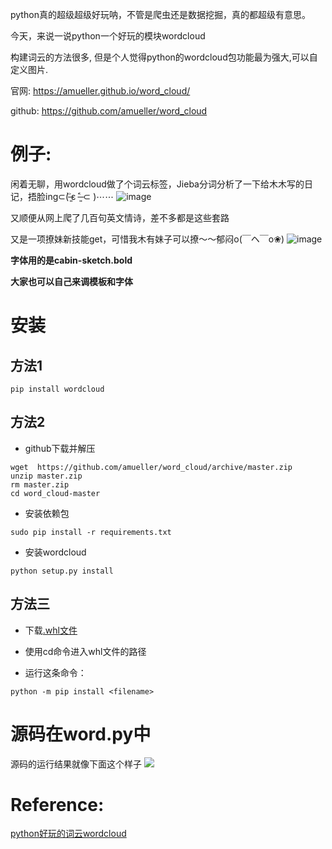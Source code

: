 
python真的超级超级好玩呐，不管是爬虫还是数据挖掘，真的都超级有意思。

今天，来说一说python一个好玩的模块wordcloud

构建词云的方法很多, 但是个人觉得python的wordcloud包功能最为强大,可以自定义图片. 

官网: https://amueller.github.io/word_cloud/ 

github: https://github.com/amueller/word_cloud

# 例子: 

闲着无聊，用wordcloud做了个词云标签，Jieba分词分析了一下给木木写的日记，捂脸ing⊂(˃̶͈̀ε ˂̶͈́ ⊂ )⋯⋯
![image](http://oavk3bisu.bkt.clouddn.com/wordcloud-2.png)




又顺便从网上爬了几百句英文情诗，差不多都是这些套路

又是一项撩妹新技能get，可惜我木有妹子可以撩～～郁闷o(￣ヘ￣o❀)
![image](http://oavk3bisu.bkt.clouddn.com/w.png)

**字体用的是cabin-sketch.bold**

**大家也可以自己来调模板和字体**



# 安装
## 方法1

`pip install wordcloud`

## 方法2
- github下载并解压
```
wget  https://github.com/amueller/word_cloud/archive/master.zip
unzip master.zip
rm master.zip
cd word_cloud-master
```

- 安装依赖包

`sudo pip install -r requirements.txt`

- 安装wordcloud

`python setup.py install`


## 方法三

- 下载[.whl文件](http://www.lfd.uci.edu/~gohlke/pythonlibs/#wordcloud)

- 使用cd命令进入whl文件的路径

- 运行这条命令：

`python -m pip install <filename> `


# 源码在word.py中
源码的运行结果就像下面这个样子
![](http://oavk3bisu.bkt.clouddn.com/wordcloud-3.png)


# Reference:
[python好玩的词云wordcloud](http://zyy1314.com/2016/07/31/python%E7%9A%84%E4%B8%80%E4%B8%AA%E5%A5%BD%E7%8E%A9%E6%A8%A1%E5%9D%97wordcloud/)
